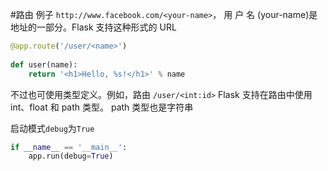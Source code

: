 #路由
例子 
 `http://www.facebook.com/<your-name>`， 用 户 名 (your-name)是地址的一部分。Flask 支持这种形式的 URL
```py
@app.route('/user/<name>')      
def user(name):
    return '<h1>Hello, %s!</h1>' % name
```

不过也可使用类型定义。例如，路由 `/user/<int:id>` Flask 支持在路由中使用 int、float 和 path 类型。 path 类型也是字符串


启动模式`debug`为`True`

```py
if __name__ == '__main__':
    app.run(debug=True)

```

